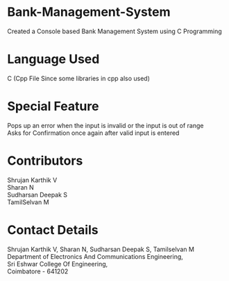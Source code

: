 # Bank-Management-System
Created a Console based Bank Management System using C Programming
# Language Used
C (Cpp File Since some libraries in cpp also used)
# Special Feature
Pops up an error when the input is invalid or the input is out of range<br>
Asks for Confirmation once again after valid input is entered
# Contributors
Shrujan Karthik V<br>
Sharan N<br>
Sudharsan Deepak S<br>
TamilSelvan M
# Contact Details
Shrujan Karthik V, Sharan N, Sudharsan Deepak S, Tamilselvan M<br>
Department of Electronics And Communications Engineering,<br>
Sri Eshwar College Of Engineering,<br>
Coimbatore - 641202
